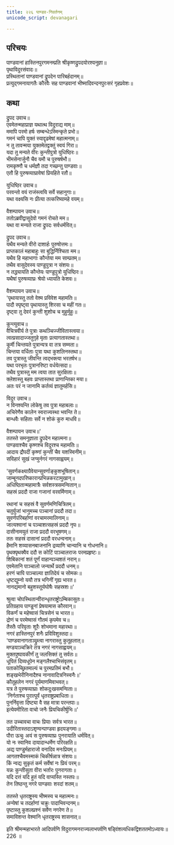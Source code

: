 ```yaml
---
title: २२६ पाण्डव-निवर्तनम्
unicode_script: devanagari

---
```

## परिचयः

पाण्डवानां हास्तिनपुरगमनम्प्रति श्रीकृष्णद्रुपदयोरश्यनुज्ञा॥  
पृथाविदुरसंवादः॥  
प्रस्थितानां पाण्डवानां द्रुपदेन पारिबर्हदानम्॥  
प्रत्युद्गमनायागतैः कौरवैः सह पाण्डवानां भीष्मादिवन्दनपुरःसरं गृहप्रवेशः॥  

## कथा

द्रुपद उवाच॥  
एवमेतन्महाप्राज्ञ यथात्थ विदुराद्य माम्॥  
ममापि परमो हर्षः सम्बन्धेऽस्मिन्कृते प्रभो॥  
गमनं चापि युक्तं स्याद्दृढमेषां महात्मनाम्॥  
न तु तावन्मया युक्तमेतद्वक्तुं स्वयं गिरा॥  
यदा तु मन्यते वीरः कुन्तीपुत्रो युधिष्ठिरः॥  
भीमसेनार्जुनौ चैव यमौ च पुरुषर्षभौ॥  
रामकृष्णौ च धर्मज्ञौ तदा गच्छन्तु पाण्डवाः॥  
एतौ हि पुरुषव्याघ्रावेषां प्रियहिते रतौ॥  

युधिष्ठिर उवाच॥  
परवन्तो वयं राजंस्त्वयि सर्वे सहानुगाः॥  
यथा वक्ष्यसि नः प्रीत्या तत्करिष्यामहे वयम्॥  

वैशम्पायन उवाच॥  
ततोऽब्रवीद्वासुदेवो गमनं रोचते मम॥  
यथा वा मन्यते राजा द्रुपदः सर्वधर्मवित्॥  

द्रुपद उवाच॥  
यथैव मन्यते वीरो दाशार्हः पुरुषोत्तमः॥  
प्राप्तकालं महाबाहुः सा बुद्धिर्निश्चिता मम॥  
यथैव हि महाभागाः कौन्तेया मम साम्प्रतम्॥  
तथैव वासुदेवस्य पाण्डुपुत्रा न संशयः॥  
न तद्ध्यायति कौन्तेयः पाण्डुपुत्रो युधिष्ठिरः॥  
यथैषां पुरुषव्याघ्रः श्रेयो ध्यायति केशवः॥  

वैशम्पायन उवाच॥  
'पृथायास्तु ततो वेश्म प्रविवेश महामतिः॥  
पादौ स्पृष्ट्वा पृथायास्तु शिरसा च महीं गतः॥  
दृष्ट्वा तु देवरं कुन्ती शुशोच च मुहुर्मुहुः॥  

कुन्त्युवाच॥  
वैचित्रवीर्य ते पुत्राः कथञ्चिज्जीवितास्त्वया॥  
त्वत्प्रसादाज्जतुगृहे मृताः प्रत्यागतास्तथा॥  
कूर्मी चिन्तयते पुत्रान्यत्र वा तत्र सम्मता॥  
चिन्तया वर्धिताः पुत्रा यथा कुशलिनस्तथा॥  
तव पुत्रास्तु जीवन्ति त्वद्भक्त्या भरतर्षभ॥  
यथा परभृतः पुत्रानरिष्टा वर्धयेत्सदा॥  
तथैव पुत्रास्तु मम त्वया तात सुरक्षिताः॥  
क्लेशास्तु बहवः प्राप्तास्तथा प्राणान्तिका मया॥  
अतः परं न जानामि कर्तव्यं ज्ञातुमर्हसि॥  

विदुर उवाच॥  
न विनश्यन्ति लोकेषु तव पुत्रा महाबलाः॥  
अचिरेणैव कालेन स्वराज्यस्था भवन्ति ते॥  
बान्धवैः सहिताः सर्वे न शोकं कुरु माधवि॥  

वैशम्पायन उवाच॥'  
ततस्ते समनुज्ञाता द्रुपदेन महात्मना॥  
पाण्डवाश्चैव कृष्णश्च विदुरश्च महामतिः॥  
आदाय द्रौपदीं कृष्णां कुन्तीं चैव यशस्विनीम्॥  
सविहारं सुखं जग्मुर्नगरं नागसाह्वयम्॥  

'सुवर्णकक्ष्याग्रैवेयान्सुवर्णाङ्कुशभूषितान्॥  
जाम्बूनदपरिष्कारान्प्रभिन्नकरटामुखान्॥  
अधिष्ठितान्महामात्रैः सर्वशस्त्रसमन्वितान्॥  
सहस्रं प्रददौ राजा गजानां वरवर्मिणाम्॥  

रथानां च सहस्रं वै सुवर्णमणिचित्रितम्॥  
चतुर्युजां भानुमच्च पञ्चानां प्रददौ तदा॥  
सुवर्णपरिबर्हाणां वरचामरमालिनाम्॥  
जात्यश्वानां च पञ्चाशत्सहस्रं प्रददौ नृपः॥  
दासीनामयुतं राजा प्रददौ वरभूषणम्॥  
ततः सहस्रं दासानां प्रददौ वरधन्वनाम्॥  
हैमानि शय्यासनबाजनानि द्रव्याणि चान्यानि च गोधनानि॥  
पृथक्पृथक्वैव ददौ स कोटिं पाञ्चालराजः परमप्रहृष्टः॥  
शिबिकानां शतं पूर्णं वाहान्पञ्चशतं नरान्॥  
एवमेतानि पाञ्चालो जन्यार्थे प्रददौ धनम्॥  
हरणं चापि पाञ्चाल्या ज्ञातिदेयं च सोमकः॥  
धृष्टद्युम्नो ययौ तत्र भगिनीं गृह्य भारत॥  
नानद्यमानो बहुशस्तूर्यघोषैः सहस्रशः॥'  

श्रुत्वा चोपस्थितान्वीरान्धृतराष्ट्रोऽम्बिकासुतः॥  
प्रतिग्रहाय पाण्डूनां प्रेषयामास कौरवान्॥  
विकर्णं च महेष्वासं चित्रसेनं च भारत॥  
द्रोणं च परमेष्वासं गौतमं कृपमेव च॥  
तैस्तैः परिवृताः शूरैः शोभमाना महारथाः॥  
नगरं हास्तिनपुरं शनैः प्रविविशुस्तदा॥  
'पाण्डवानागताञ्छ्रुत्वा नागरास्तु कुतूहलात्॥  
मण्डयाञ्चक्रिरे तत्र नगरं नागसाह्वयम्॥  
मुक्तपुष्पावकीर्णं तु जलसिक्तं तु सर्वतः॥  
धूपितं दिव्यधूपेन मङ्गलैश्चाभिसंवृतम्॥  
पताकोच्छ्रितमाल्यं च पुरमप्रतिमं बभौ॥  
शङ्खभेरीनिनादैश्च नानावादित्रनिस्वनैः॥'  
कौतूहलेन नगरं पूर्यमाणमिवाभवत्॥  
यत्र ते पुरुषव्याघ्राः शोकदुःखसमन्विताः॥  
'निर्गताश्च पुरात्पूर्वं धृतराष्ट्रप्रबाधिताः॥  
पुनर्निवृत्ता दिष्ट्या वै सह मात्रा परन्तपाः॥  
इत्येवमीरिता वाचो जनैः प्रियचिकीर्षुभिः॥'  

तत उच्चावचा वाचः प्रियाः सर्वत्र भारत॥  
उदीरितास्तदाऽशृण्वन्पाण्डवा हृदयङ्गमाः॥  
पौरा ऊचुः अयं स पुरुषव्याघ्रः पुनरायाति धर्मवित्॥  
यो नः स्वानिव दायादान्धर्मेण परिरक्षति॥  
अद्य पाण्डुर्महाराजो वनादिव मनःप्रियम्॥  
आगतश्चैवमस्माकं चिकीर्षन्नात्र संशयः॥  
किं न्वद्य सुकृतं कर्म सर्वेषां नः प्रियं परम्॥  
यन्नः कुन्तीसुता वीरा भर्तारः पुनरागताः॥  
यदि दत्तं यदि हुतं यदि वाप्यस्ति नस्तपः॥  
तेन तिष्ठन्तु नगरे पाण्डवाः शरदां शतम्॥  

ततस्ते धृतराष्ट्रस्य भीष्मस्य च महात्मनः॥  
अन्येषां च तदर्हाणां चक्रुः पादाभिवन्दनम्॥  
पृष्टास्तु कुशलप्रश्नं सर्वेण नगरेण ते॥  
समाविशन्त वेश्मानि धृतराष्ट्रस्य शासनात्॥  

इति श्रीमन्महाभारते आदिपर्वणि विदुरागमनराज्यलाभपर्वणि षड्विंशत्यधिकद्विशततमोऽध्यायः॥  
226 ॥  